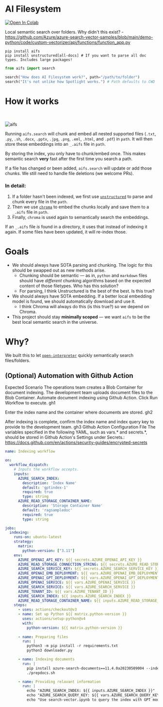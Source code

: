 # AI Filesystem

[![Open In Colab](https://colab.research.google.com/assets/colab-badge.svg)](https://colab.research.google.com/drive/1QdXPchTDnzW6I_3HTZFpSeak_XoH81v5?usp=sharing)

Local semantic search over folders. Why didn't this exist? - https://github.com/Azure/azure-search-vector-samples/blob/main/demo-python/code/custom-vectorizer/api/functions/function_app.py

```shell
pip install aifs
pip install unstructured[all-docs] # If you want to parse all doc types. Includes large packages!
```

```python
from aifs import search

search("How does AI Filesystem work?", path="/path/to/folder")
search("It's not unlike how Spotlight works.") # Path defaults to CWD
```

# How it works

<br>

![aifs](https://github.com/KillianLucas/aifs/assets/63927363/c61599a9-aad8-483d-b6a4-3671629cd5f4)

Running `aifs.search` will chunk and embed all nested supported files (`.txt`, `.py`, `.sh`, `.docx`, `.pptx`, `.jpg`, `.png`, `.eml`, `.html`, and `.pdf`) in `path`. It will then store these embeddings into an `_.aifs` file in `path`.

By storing the index, you only have to chunk/embed once. This makes semantic search **very** fast after the first time you search a path.

If a file has changed or been added, `aifs.search` will update or add those chunks. We still need to handle file deletions (we welcome PRs).

### In detail:

1. If a folder hasn't been indexed, we first use [`unstructured`](https://github.com/Unstructured-IO/unstructured/tree/main) to parse and chunk every file in the `path`.
2. Then we use [`chroma`](https://github.com/chroma-core/chroma) to embed the chunks locally and save them to a `_.aifs` file in `path`.
3. Finally, `chroma` is used again to semantically search the embeddings.

If an `_.aifs` file _is_ found in a directory, it uses that instead of indexing it again. If some files have been updated, it will re-index those.

# Goals

- We should always have SOTA parsing and chunking. The logic for this should be swapped out as new methods arise.
  - Chunking should be semantic — as in, `python` and `markdown` files should have _different_ chunking algorithms based on the expected content of those filetypes. Who has this solution?
  - For parsing, I think Unstructured is the best of the best. Is this true?
- We should always have SOTA embedding. If a better local embedding model is found, we should automatically download and use it.
  - I think Chroma will always do this (is this true?) so we depend on Chroma.
- This project should stay **minimally scoped** — we want `aifs` to be the best local semantic search in the universe.

# Why?

We built this to let [`open-interpreter`](https://openinterpreter.com/) quickly semantically search files/folders.

## (Optional) Automation with Github Action
Expected Scenario
The operations team creates a Blob Container for document indexing.
The development team uploads document files to the Blob Container.
Automate document indexing using Github Action.
Click Run Workflow to execute.
gh1

Enter the index name and the container where documents are stored.
gh2

After indexing is complete, confirm the index name and index query key to provide to the development team.
gh3
Github Action Configuration File
The variables specified in the following YAML, such as vars.* and secrets.*, should be stored in Github Action's Settings under Secrets.: https://docs.github.com/en/actions/security-guides/encrypted-secrets

```yml
name: Indexing workflow

on:
  workflow_dispatch:
    # Inputs the workflow accepts.
    inputs:            
      AZURE_SEARCH_INDEX:
        description: 'Index Name'
        default: 'gptindex-1'
        required: true      
        type: string    
      AZURE_READ_STORAGE_CONTAINER_NAME:
        description: 'Storage Container Name'
        default: 'ragsampledoc'
        required: true      
        type: string

jobs:
  indexing:
    runs-on: ubuntu-latest
    strategy:
      matrix:
        python-version: ["3.11"]
    env:
      AZURE_OPENAI_API_KEY: ${{ secrets.AZURE_OPENAI_API_KEY }}
      AZURE_READ_STORAGE_CONNECTION_STRING: ${{ secrets.AZURE_READ_STORAGE_CONNECTION_STRING }}
      AZURE_SEARCH_SERVICE_KEY: ${{ secrets.AZURE_SEARCH_SERVICE_KEY }}
      AZURE_OPENAI_EMB_DEPLOYMENT: ${{ vars.AZURE_OPENAI_EMB_DEPLOYMENT }}
      AZURE_OPENAI_GPT_DEPLOYMENT: ${{ vars.AZURE_OPENAI_GPT_DEPLOYMENT }}
      AZURE_OPENAI_SERVICE: ${{ vars.AZURE_OPENAI_SERVICE }}
      AZURE_SEARCH_SERVICE: ${{ vars.AZURE_SEARCH_SERVICE }}
      AZURE_TENANT_ID: ${{ vars.AZURE_TENANT_ID }}
      AZURE_SEARCH_INDEX: ${{ inputs.AZURE_SEARCH_INDEX }}
      AZURE_READ_STORAGE_CONTAINER_NAME: ${{ inputs.AZURE_READ_STORAGE_CONTAINER_NAME }}
    steps:
      - uses: actions/checkout@v3
      - name: Set up Python ${{ matrix.python-version }}
        uses: actions/setup-python@v4
        with:
          python-version: ${{ matrix.python-version }}           
            
      - name: Preparing files
        run: |
          python3 -m pip install -r requirements.txt
          python3 downloader.py

      - name: Indexing documents
        run: |
          pip install azure-search-documents==11.4.0a20230509004 --index-url=https://pkgs.dev.azure.com/azure-sdk/public/_packaging/azure-sdk-for-python/pypi/simple/
          ./prepdocs.sh    

      - name: Providing relavant information
        run: |
          echo "AZURE_SEARCH_INDEX: ${{ inputs.AZURE_SEARCH_INDEX }}"
          echo "AZURE_SEARCH_QUERY_KEY: ${{ vars.AZURE_SEARCH_QUERY_KEY }}"
          echo "Use search-vector.ipynb to query the index with GPT models"
```
